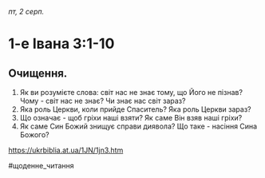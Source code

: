
_пт, 2 серп._

# 1-е Івана 3:1-10

## Очищення.
1. Як ви розумієте слова: світ нас не знає тому, що Його не пізнав? Чому - світ нас не знає? Чи знає нас світ зараз?
2. Яка роль Церкви, коли прийде Спаситель? Яка роль Церкви зараз?
3. Що означає - щоб гріхи наші взяти? Як саме Він взяв наші гріхи?
4. Як саме Син Божий знищує справи диявола? Що таке - насіння Сина Божого?

https://ukrbiblia.at.ua/1JN/1jn3.htm 

#щоденне_читання
